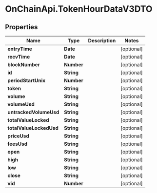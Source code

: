 # OnChainApi.TokenHourDataV3DTO

## Properties

Name | Type | Description | Notes
------------ | ------------- | ------------- | -------------
**entryTime** | **Date** |  | [optional] 
**recvTime** | **Date** |  | [optional] 
**blockNumber** | **Number** |  | [optional] 
**id** | **String** |  | [optional] 
**periodStartUnix** | **Number** |  | [optional] 
**token** | **String** |  | [optional] 
**volume** | **String** |  | [optional] 
**volumeUsd** | **String** |  | [optional] 
**untrackedVolumeUsd** | **String** |  | [optional] 
**totalValueLocked** | **String** |  | [optional] 
**totalValueLockedUsd** | **String** |  | [optional] 
**priceUsd** | **String** |  | [optional] 
**feesUsd** | **String** |  | [optional] 
**open** | **String** |  | [optional] 
**high** | **String** |  | [optional] 
**low** | **String** |  | [optional] 
**close** | **String** |  | [optional] 
**vid** | **Number** |  | [optional] 


